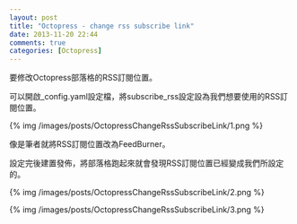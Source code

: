 ```yaml
---
layout: post
title: "Octopress - change rss subscribe link"
date: 2013-11-20 22:44
comments: true
categories: [Octopress]
---
```


要修改Octopress部落格的RSS訂閱位置。 

可以開啟_config.yaml設定檔，將subscribe_rss設定設為我們想要使用的RSS訂閱位置。 

<!--More-->

{% img /images/posts/OctopressChangeRssSubscribeLink/1.png %}


像是筆者就將RSS訂閱位置改為FeedBurner。 

設定完後建置發佈，將部落格跑起來就會發現RSS訂閱位置已經變成我們所設定的。

{% img /images/posts/OctopressChangeRssSubscribeLink/2.png %}

{% img /images/posts/OctopressChangeRssSubscribeLink/3.png %}
